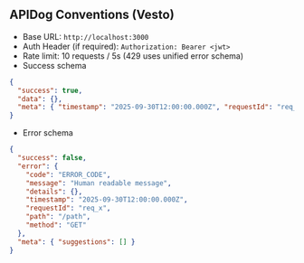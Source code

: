 ## APIDog Conventions (Vesto)

- Base URL: `http://localhost:3000`
- Auth Header (if required): `Authorization: Bearer <jwt>`
- Rate limit: 10 requests / 5s (429 uses unified error schema)
- Success schema
```json
{
  "success": true,
  "data": {},
  "meta": { "timestamp": "2025-09-30T12:00:00.000Z", "requestId": "req_x" }
}
```
- Error schema
```json
{
  "success": false,
  "error": {
    "code": "ERROR_CODE",
    "message": "Human readable message",
    "details": {},
    "timestamp": "2025-09-30T12:00:00.000Z",
    "requestId": "req_x",
    "path": "/path",
    "method": "GET"
  },
  "meta": { "suggestions": [] }
}
```


